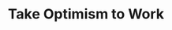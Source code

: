 ---
layout:       post
title:        Take Optimism to Work
url:          "/posts/optimism.html"
canonical_url: "/posts/optimism.html"
redirect_to: /posts/optimism.html
---